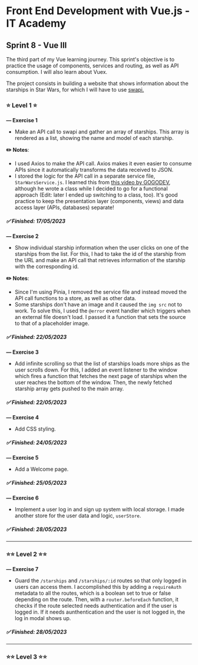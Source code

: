 # Front End Development with Vue.js - IT Academy

## **Sprint 8 - Vue III**

The third part of my Vue learning journey. This sprint's objective is to practice the usage of components, services and routing, as well as API consumption. I will also learn about Vuex.

The project consists in building a website that shows information about the starships in Star Wars, for which I will have to use [swapi.](https://swapi.dev/)

### ⭐ **Level 1** ⭐

**— Exercise 1**

- Make an API call to swapi and gather an array of starships. This array is rendered as a list, showing the name and model of each starship.

**✏️ Notes**:

- I used Axios to make the API call. Axios makes it even easier to consume APIs since it automatically transforms the data received to JSON.
- I stored the logic for the API call in a separate service file, `StarWarsService.js`. I learned this from [this video by GOGODEV](https://www.youtube.com/watch?v=tTRICbkGHoU&list=PLDllzmccetSNgykILXnHMeuO-y-gRcF-i&index=9), although he wrote a class while I decided to go for a functional approach (Edit: later I ended up switching to a class, too). It's good practice to keep the presentation layer (components, views) and data access layer (APIs, databases) separate!

##### ✅ Finished: 17/05/2023

**— Exercise 2**

- Show individual starship information when the user clicks on one of the starships from the list. For this, I had to take the id of the starship from the URL and make an API call that retrieves information of the starship with the corresponding id.

**✏️ Notes**:

- Since I'm using Pinia, I removed the service file and instead moved the API call functions to a store, as well as other data.
- Some starships don't have an image and it caused the `img src` not to work. To solve this, I used the `@error` event handler which triggers when an external file doesn't load. I passed it a function that sets the source to that of a placeholder image.

##### ✅ Finished: 22/05/2023

**— Exercise 3**

- Add infinite scrolling so that the list of starships loads more ships as the user scrolls down. For this, I added an event listener to the window which fires a function that fetches the next page of starships when the user reaches the bottom of the window. Then, the newly fetched starship array gets pushed to the main array.

##### ✅ Finished: 22/05/2023

**— Exercise 4**

- Add CSS styling.

##### ✅ Finished: 24/05/2023

**— Exercise 5**

- Add a Welcome page.

##### ✅ Finished: 25/05/2023

**— Exercise 6**

- Implement a user log in and sign up system with local storage. I made another store for the user data and logic, `userStore`.

##### ✅ Finished: 28/05/2023

---

### ⭐⭐ **Level 2** ⭐⭐

**— Exercise 7**

- Guard the `/starships` and `/starships/:id` routes so that only logged in users can access them. I accomplished this by adding a `requireAuth` metadata to all the routes, which is a boolean set to true or false depending on the route. Then, with a `router.beforeEach` function,  it checks if the route selected needs authentication and if the user is logged in. If it needs aunthentication and the user is not logged in, the log in modal shows up.

##### ✅ Finished: 28/05/2023

---

### ⭐⭐ **Level 3** ⭐⭐
